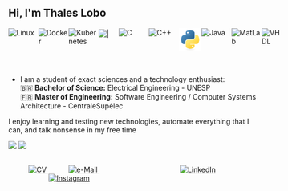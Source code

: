 ## Hi, I'm Thales Lobo

<!-- Programing tools and languages -->
<div id="programming-general" style="display: flex; align-items: center;">
    <img align="center" alt="Linux" height="45" width="60" src="https://cdn.jsdelivr.net/gh/devicons/devicon/icons/linux/linux-original.svg">
    <img align="center" alt="Docker" height="45" width="60" src="https://cdn.jsdelivr.net/gh/devicons/devicon/icons/docker/docker-original.svg">
    <img align="center" alt="Kubernetes" height="45" width="60" src="https://cdn.jsdelivr.net/gh/devicons/devicon/icons/kubernetes/kubernetes-plain-wordmark.svg">
    <img align="center" alt="|" height="40" width="40" src="https://www.troax.com/sites/default/files/styles/product_image_dektop_/public/pim_images/12066.png?itok=Q52xU4Pn">
    <img align="center" alt="C" height="45" width="60" src="https://cdn.jsdelivr.net/gh/devicons/devicon/icons/c/c-original.svg">
    <img align="center" alt="C++" height="45" width="60" src="https://cdn.jsdelivr.net/gh/devicons/devicon/icons/cplusplus/cplusplus-original.svg">
    <img align="center" alt="Python" height="45" width="60" src="https://raw.githubusercontent.com/devicons/devicon/master/icons/python/python-original.svg">
    <img align="center" alt="Java" height="45" width="60" src="https://cdn.jsdelivr.net/gh/devicons/devicon/icons/java/java-original-wordmark.svg">
    <img align="center" alt="MatLab" height="45" width="60" src="https://cdn.jsdelivr.net/gh/devicons/devicon/icons/matlab/matlab-original.svg">
    <img align="center" alt="VHDL" height="45" width="45" src="https://is5-ssl.mzstatic.com/image/thumb/Purple122/v4/b4/8e/1f/b48e1f2c-cabf-9ace-2c03-71047e2df0fe/AppIcon-0-0-1x_U007emarketing-0-0-0-4-0-0-sRGB-0-0-0-GLES2_U002c0-512MB-85-220-0-0.png/512x512bb.jpg">
  </div>
</div>

<br>
<br>

<!-- Presentation -->
- I am a student of exact sciences and a technology enthusiast: 
    <br>🇧🇷 **Bachelor of Science:** Electrical Engineering - UNESP
    <br>🇫🇷 **Master of Engineering:** Software Engineering / Computer Systems Architecture - CentraleSupélec
    
I enjoy learning and testing new technologies, automate everything that I can, and talk nonsense in my free time

<!-- GitHub Status -->
<div id="git-status">
  <img 
    height="180em" 
    src="https://github-readme-stats.vercel.app/api?username=Thales-Lobo&show_icons=true&theme=dracula&include_all_commits=true&count_private=true"
  />
  <img 
    height="180em" 
    src="https://github-readme-stats.vercel.app/api/top-langs/?username=Thales-Lobo&layout=compact&langs_count=6&theme=dracula&exclude_repo=Thales-Lobo"
  />
</div>

## 

<!-- Social networks -->
<div id="social-networks">
 <span style="padding: 0 20px 0px 40px;">
  <a href="https://thales-lobo.github.io/Thales-Lobo/" target="_blank">
   <img alt="CV" height="60" width="60" src="https://cdn-icons-png.flaticon.com/512/6588/6588143.png">
  </a>
 </span>
  
<span style="padding: 0px 80px 0px 20px;">
 <a href="mailto:thalesloboz@gmail.com">
  <img alt="e-Mail" height="60" width="60" src="https://cdn-icons-png.flaticon.com/512/281/281769.png">
 </a>
</span>
  
<span style="padding: 0 80px;">
 <a href="https://www.linkedin.com/in/thales-lobo/" target="_blank">
  <img alt="LinkedIn" height="60" width="60" src="https://cdn.jsdelivr.net/gh/devicons/devicon/icons/linkedin/linkedin-original.svg">
 </a>
</span>

<span style="padding: 0 80px;">
 <a href="https://www.instagram.com/thales.lobo_/" target="_blank">
  <img alt="Instagram" height="60" width="60" src="https://upload.wikimedia.org/wikipedia/commons/thumb/a/a5/Instagram_icon.png/2048px-Instagram_icon.png">
 </a>
</span>
</div>
